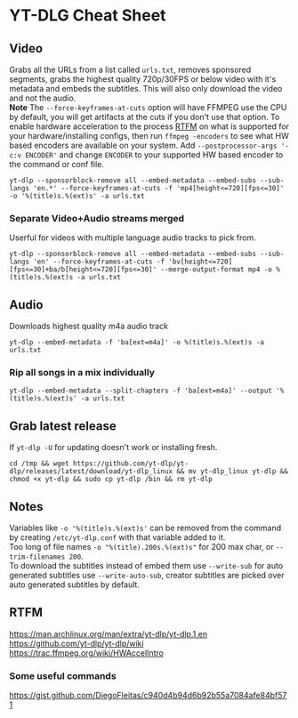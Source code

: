 # YT-DLG Cheat Sheet

## Video
Grabs all the URLs from a list called `urls.txt`, removes sponsored segments, grabs the highest quality 720p/30FPS or below video with it's metadata and embeds the subtitles. This will also only download the video and not the audio.  
**Note** The `--force-keyframes-at-cuts` option will have FFMPEG use the CPU by default, you will get artifacts at the cuts if you don't use that option. To enable hardware acceleration to the process [RTFM](https://trac.ffmpeg.org/wiki/HWAccelIntro) on what is supported for your hardware/installing configs, then run `ffmpeg -encoders` to see what HW based encoders are available on your system. Add `--postprocessor-args '-c:v ENCODER'` and change `ENCODER` to your supported HW based encoder to the command or conf file.
```
yt-dlp --sponsorblock-remove all --embed-metadata --embed-subs --sub-langs 'en.*' --force-keyframes-at-cuts -f 'mp4[height<=720][fps<=30]' -o '%(title)s.%(ext)s' -a urls.txt
```
### Separate Video+Audio streams merged
Userful for videos with multiple language audio tracks to pick from.
```
yt-dlp --sponsorblock-remove all --embed-metadata --embed-subs --sub-langs 'en' --force-keyframes-at-cuts -f 'bv[height<=720][fps<=30]+ba/b[height<=720][fps<=30]' --merge-output-format mp4 -o %(title)s.%(ext)s -a urls.txt
```
## Audio
Downloads highest quality m4a audio track
```
yt-dlp --embed-metadata -f 'ba[ext=m4a]' -o %(title)s.%(ext)s -a urls.txt
```
### Rip all songs in a mix individually  
```
yt-dlp --embed-metadata --split-chapters -f 'ba[ext=m4a]' --output '%(title)s.%(ext)s' -a urls.txt
```
## Grab latest release
If `yt-dlp -U` for updating doesn't work or installing fresh.
```
cd /tmp && wget https://github.com/yt-dlp/yt-dlp/releases/latest/download/yt-dlp_linux && mv yt-dlp_linux yt-dlp && chmod +x yt-dlp && sudo cp yt-dlp /bin && rm yt-dlp
```
## Notes
Variables like `-o '%(title)s.%(ext)s'` can be removed from the command by creating `/etc/yt-dlp.conf` with that variable added to it.  
Too long of file names `-o "%(title).200s.%(ext)s"` for 200 max char, or `--trim-filenames 200`.  
To download the subtitles instead of embed them use `--write-sub` for auto generated subtitles use `--write-auto-sub`, creator subtitles are picked over auto generated subtitles by default.

## RTFM  
https://man.archlinux.org/man/extra/yt-dlp/yt-dlp.1.en  
https://github.com/yt-dlp/yt-dlp/wiki
https://trac.ffmpeg.org/wiki/HWAccelIntro

### Some useful commands  
https://gist.github.com/DiegoFleitas/c940d4b94d6b92b55a7084afe84bf571
